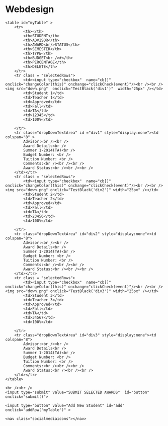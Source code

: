 # Webdesign
<!DOCTYPE html>

<!-- Also read chapter 9 from slides - Regular Expressions -->

<html>
<head>
	<title>Table CheckList</title>
	<link rel="stylesheet" type="text/css" href="table.css">
	<link rel="stylesheet" type="text/css" href="style.css">
	<script src="script.js"></script>

</head>
<style>
  #myTable input {
	margin-left: 5px;
}

#myTable {
	border:2px solid green;
	border-collapse: collapse;
	margin: 30px 30px 20px 40px;
}
#myTable td, th {
	border:1px solid green;
	padding: 5px;
}
#myTable th {
	color: #fff;
	background-color: #a7c942;
}
#button {
	color:#fff;
	background-color: gray;
	border-radius: 3px;
	/*border:2px solid orange;*/
	margin-left: 180px;
}
</style>

<body>
<script>

	function TestBlack(TagName){

		var obj = document.getElementById(TagName);
		if(obj.style.display==""){
			obj.style.display = "none";
		}else {
			obj.style.display = "";
		}
		}
    
    function Title(t1) 
{ this.mytitle = t1;
}

Title.prototype.getName = function () 
{ 
return (this.mytitle);
}

var socialMedia = {
  facebook : 'http://facebook.com',
  twitter: 'http://twitter.com',
  flickr: 'http://flickr.com',
  youtube: 'http://youtube.com'
};

// toggle detail view function
function toggleDetail(e) {
  var x = e.target.closest("tr").nextElementSibling;
  if (x.style.display === "none" || x.style.display === "") {
    x.style.display = "table-row";
  } else {
    x.style.display = "none";
  }
}

function clickCheck(e) {
  var button = document.getElementById("button");

  var x = e.target.closest("tr");
  var headRow = document.getElementById("myTable").firstChild.nextSibling.firstChild;
  // change color
  x.style.backgroundColor = e.target.checked ? "orange" : "white";
  // change delete btn
  if(e.target.checked) {
    if(headRow.childElementCount == 8) {
      var th = document.createElement('th');
      th.innerHTML = '<th>DELETE</th>';
      headRow.appendChild(th);
    }
    var temp = document.createElement('td');
    temp.innerHTML = '<button onclick="deleteRow(event)">Delete</button>'
    x.appendChild(temp);
  }else {
    x.removeChild(x.lastChild);
    //headRow.removeChild(headRow.lastChild);
  }
}

// delete current row and detail row
function deleteRow(e) {
  var x = e.target.closest("tr");
  var detailRow = e.target.closest("tr").nextElementSibling;
  x.remove();
  detailRow.remove();
}

function TestBlack(TagName){

  var obj = document.getElementById(TagName);
  if(obj.style.display==""){
    obj.style.display = "none";
  }else {
    obj.style.display = "";
  }
}

function TestBlack(TagName){

  var obj = document.getElementById(TagName);
  if(obj.style.display==""){
    obj.style.display = "none";
  }else {
    obj.style.display = "";
  }
}


function addRow() {
  var temp = document.createElement("tr");
  temp.innerHTML = ' \
<td><input type="checkbox"  name="cb[]"  onclick="changeColor(this)"onchange="clickCheck(event)"/><br /><br /><img src="down.png"  width="25px" onclick="TestBlack(\'div4\')"/></td> \
<td>Student New</td> \
<td>Teacher New</td> \
<td>Approved</td> \
<td>Fall</td> \
<td>TA</td> \
<td>00000</td> \
<td>100%</td>'
  document.getElementById("myTable").firstElementChild.appendChild(temp);
  var temp1 = document.createElement("tr");
  temp1.id = "div4";
  temp1.style.display = "none";
  temp1.innerHTML = '\
    <td colspan="8"> \
      Advisor:<br /><br /> \
      Award Details<br /> \
      Summer 1-2014(TA)<br /> \
      Budget Number: <br /> \
      Tuition Number: <br /> \
      Comments:<br /><br /><br /> \
      Award Status:<br /><br /><br /> \
    </td>'
  temp1.className += "dropDownTextArea";
  document.getElementById("myTable").firstElementChild.appendChild(temp1);

}



 function  submit()
{
  // document.getElementById("button").style.backgroundColor="gray"

    document.getElementById("button").disabled=true;

}



var t = new Title("CONNECT WITH ME!");
</script>


	<table id="myTable" >
		<tr>
			<th></th>
			<th>STUDENT</th>
			<th>ADVISOR</th>
			<th>AWARD<br/>STATUS</th>
			<th>SEMESTER</th>
			<th>TYPE</th>
			<th>BUDGET<br />#</th>
			<th>PERCENTAGE</th>
			<th>DELETE</th>
		</tr>
		<tr class = "selectedRows">
			<td><input type="checkbox"  name="cb[]"  onclick="changeColor(this)" onchange="clickCheck(event)"/><br /><br /><img src="down.png"  onclick="TestBlack('div1')"  width="25px" /></td>
			<td>Student 1</td>
			<td>Teacher 1</td>
			<td>Approved</td>
			<td>Fall</td>
			<td>TA</td>
			<td>12345</td>
			<td>100%</td>
<!--			<td style="display: none"><button id="delete1" onclick="deleteRow(this)" name="del">Delete</button></td>-->
		</tr>
		<tr class="dropDownTextArea" id ="div1" style="display:none"><td colspan="8" >
			Advisor:<br /><br />
			Award Details<br />
			Summer 1-2014(TA)<br />
			Budget Number: <br />
			Tuition Number: <br />
			Comments:<br /><br /><br />
			Award Status:<br /><br /><br />
		</td></tr>
		<tr class = "selectedRows">
			<td><input type="checkbox"  name="cb[]" onclick="changeColor(this)" onchange="clickCheck(event)"/><br /><br /><img src="down.png" onclick="TestBlack('div2')" width="25px" /></td>
			<td>Student 2</td>
			<td>Teacher 2</td>
			<td>Approved</td>
			<td>Fall</td>
			<td>TA</td>
			<td>23456</td>
			<td>100%</td>
<!--			<td><button id="delete2" onclick="deleteRow(this)">Delete</button></td>-->
		</tr>
		<tr class="dropDownTextArea" id="div2" style="display:none"><td colspan="8">
			Advisor:<br /><br />
			Award Details<br />
			Summer 1-2014(TA)<br />
			Budget Number: <br />
			Tuition Number: <br />
			Comments:<br /><br /><br />
			Award Status:<br /><br /><br />
		</td></tr>
		<tr class = "selectedRows">
			<td><input type="checkbox"  name="cb[]" onclick="changeColor(this)" onchange="clickCheck(event)"/><br /><br /><img src="down.png" onclick="TestBlack('div3')" width="25px" /></td>
			<td>Student 3</td>
			<td>Teacher 3</td>
			<td>Approved</td>
			<td>Fall</td>
			<td>TA</td>
			<td>34567</td>
			<td>100%</td>
<!--			<td><button id="delete3" onclick="deleteRow(this)">Delete</button></td>-->
		</tr>
		<tr class="dropDownTextArea" id="div3" style="display:none"><td colspan="8">
			Advisor:<br /><br />
			Award Details<br />
			Summer 1-2014(TA)<br />
			Budget Number: <br />
			Tuition Number: <br />
			Comments:<br /><br /><br />
			Award Status:<br /><br /><br />
		</td></tr>
	</table>
<script>



	  // function deleteRow(bt){
	  // 	var f = obj.checked;
		// var tbody = document.getElementById('myTable').lastChild;
	  // 	var tr = bt.parentNode.parentNode;
		//   tbody.deleteRow(bt.parentNode.parentNode.rowIndex);
	  //
	  // }



	 function changeColor(e) {
	 	var f = e.checked;

		var chkColor = "orange"; //选中后颜色
	 	var noColor = "#fff";  //取消选中后的颜色

		 var inputs = document.getElementsByName("cb[]");
		 var checked_counts = 0;
		 for(var i=0;i<inputs.length;i++) {

			 if (inputs[i].checked) {

				 checked_counts++;
			 }
		 }
		 // alert(checked_counts）;
         if(f){
			 e.parentElement.parentElement.style.backgroundColor = chkColor;

		 }else{
			 e.parentElement.parentElement.style.backgroundColor = noColor;
         }

		if(checked_counts!= 0){

	 		document.getElementById("button").disabled=false;
	 		document.getElementById("button").style.backgroundColor="orange";}
		else{

	 		document.getElementById("button").disabled=true;
	 		document.getElementById("button").style.backgroundColor="gray";}
	  }

</script>



	<br /><br />
	<input type="submit" value="SUBMIT SELECTED AWARDS"  id="button" onclick="submit()">

	<input type="button" value="Add New Student" id="add" onclick="addRow('myTable')" >

	<nav class="socialmediaicons"></nav>
</body>
</html>
